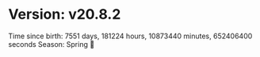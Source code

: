# Version: v20.8.2
Time since birth: 7551 days, 181224 hours, 10873440 minutes, 652406400 seconds
Season: Spring 🌸
